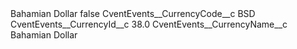 <?xml version="1.0" encoding="UTF-8"?>
<CustomMetadata xmlns="http://soap.sforce.com/2006/04/metadata" xmlns:xsi="http://www.w3.org/2001/XMLSchema-instance" xmlns:xsd="http://www.w3.org/2001/XMLSchema">
    <label>Bahamian Dollar</label>
    <protected>false</protected>
    <values>
        <field>CventEvents__CurrencyCode__c</field>
        <value xsi:type="xsd:string">BSD</value>
    </values>
    <values>
        <field>CventEvents__CurrencyId__c</field>
        <value xsi:type="xsd:double">38.0</value>
    </values>
    <values>
        <field>CventEvents__CurrencyName__c</field>
        <value xsi:type="xsd:string">Bahamian Dollar</value>
    </values>
</CustomMetadata>
